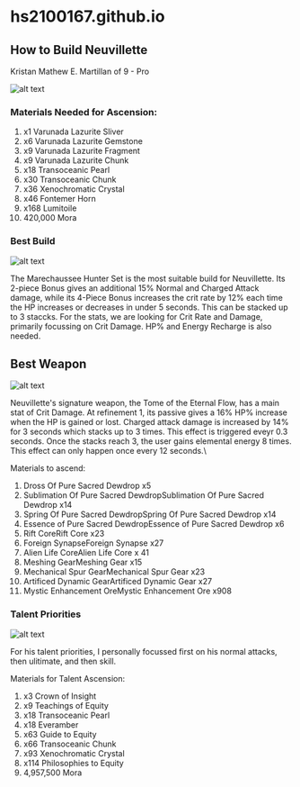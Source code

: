 # hs2100167.github.io

## How to Build Neuvillette

Kristan Mathew E. Martillan of 9 - Pro

![alt text](https://media.tenor.com/wmEx6bp6SocAAAAi/neuvillette-genshin-impact.gif)

### Materials Needed for Ascension:

1. x1 Varunada Lazurite Sliver
2. x6 Varunada Lazurite Gemstone
3. x9 Varunada Lazurite Fragment
4. x9 Varunada Lazurite Chunk
5. x18 Transoceanic Pearl
6. x30 Transoceanic Chunk
7. x36 Xenochromatic Crystal
8. x46 Fontemer Horn
9. x168 Lumitoile
10. 420,000 Mora

### Best Build

![alt text](https://img.gamewith.net/article/thumbnail/rectangle/40639.png)

The Marechaussee Hunter Set is the most suitable build for Neuvillette. Its 2-piece Bonus gives an additional 15% Normal and Charged Attack damage, while its 4-Piece Bonus increases the crit rate by 12% each time the HP increases or decreases in under 5 seconds. This can be stacked up to 3 staccks. For the stats, we are  looking for Crit Rate and Damage, primarily focussing on Crit Damage. HP% and Energy Recharge is also needed.

 ## Best Weapon

![alt text](https://img.gamewith.net/article/thumbnail/rectangle/41307.png)

Neuvillette's signature weapon, the Tome of the Eternal Flow, has a main stat of Crit Damage. At refinement 1, its passive gives a 16% HP% increase when the HP is gained or lost. Charged attack damage is increased by 14% for 3 seconds which stacks up to 3 times. This effect is triggered eveyr 0.3 seconds. Once the stacks reach 3, the user gains elemental energy 8 times. This effect can only happen once every 12 seconds.\

Materials to ascend:

1. Dross Of Pure Sacred Dewdrop x5
2. Sublimation Of Pure Sacred DewdropSublimation Of Pure Sacred Dewdrop x14
3. Spring Of Pure Sacred DewdropSpring Of Pure Sacred Dewdrop x14
4. Essence of Pure Sacred DewdropEssence of Pure Sacred Dewdrop x6
5. Rift CoreRift Core x23
6. Foreign SynapseForeign Synapse x27
7. Alien Life CoreAlien Life Core x 41
8. Meshing GearMeshing Gear x15
9. Mechanical Spur GearMechanical Spur Gear x23
10. Artificed Dynamic GearArtificed Dynamic Gear x27
11. Mystic Enhancement OreMystic Enhancement Ore x908

### Talent Priorities

![alt text](https://gameranx.com/wp-content/uploads/2023/10/neuv-talent-1024x526.png)

For his talent priorities, I personally focussed first on his normal attacks, then ulitimate, and then skill.

Materials for Talent Ascension:

1. x3 Crown of Insight
2. x9 Teachings of Equity
3. x18 Transoceanic Pearl
4. x18 Everamber
5. x63 Guide to Equity
6. x66 Transoceanic Chunk
7. x93 Xenochromatic Crystal
8. x114 Philosophies to Equity
9. 4,957,500 Mora
